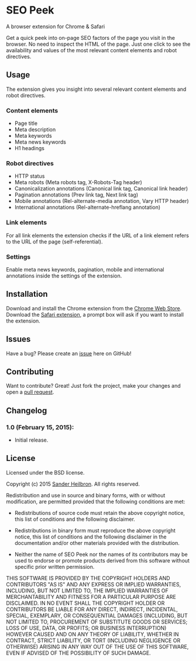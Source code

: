 # SEO Peek
A browser extension for Chrome &amp; Safari

Get a quick peek into on-page SEO factors of the page you visit in the browser. No need to inspect the HTML of the page. Just one click to see the availability and values of the most relevant content elements and robot directives.

## Usage
The extension gives you insight into several relevant content elements and robot directives.

### Content elements
* Page title
* Meta description
* Meta keywords
* Meta news keywords
* H1 headings


### Robot directives
* HTTP status
* Meta robots (Meta robots tag, X-Robots-Tag header)
* Canonicalization annotations (Canonical link tag, Canonical link header)
* Pagination annotations (Prev link tag, Next link tag)
* Mobile annotations (Rel-alternate-media annotation, Vary HTTP header)
* International annotations (Rel-alternate-hreflang annotation)

### Link elements
For all link elements the extension checks if the URL of a link element refers to the URL of the page (self-referential).

### Settings
Enable meta news keywords, pagination, mobile and international annotations inside the settings of the extension.


## Installation
Download and install the Chrome extension from the [Chrome Web Store][1]. Download the [Safari extension][2], a prompt box will ask if you want to install the extension.

## Issues
Have a bug? Please create an [issue][3] here on GitHub!

## Contributing
Want to contribute? Great! Just fork the project, make your changes and open a [pull request][4].

## Changelog
### 1.0 (February 15, 2015):
 * Initial release.

## License
Licensed under the BSD license.

Copyright (c) 2015 [Sander Heilbron][5].
All rights reserved.

Redistribution and use in source and binary forms, with or without
modification, are permitted provided that the following conditions are met:

* Redistributions of source code must retain the above copyright notice, this
  list of conditions and the following disclaimer.

* Redistributions in binary form must reproduce the above copyright notice,
  this list of conditions and the following disclaimer in the documentation
  and/or other materials provided with the distribution.

* Neither the name of SEO Peek nor the names of its
  contributors may be used to endorse or promote products derived from
  this software without specific prior written permission.

THIS SOFTWARE IS PROVIDED BY THE COPYRIGHT HOLDERS AND CONTRIBUTORS "AS IS"
AND ANY EXPRESS OR IMPLIED WARRANTIES, INCLUDING, BUT NOT LIMITED TO, THE
IMPLIED WARRANTIES OF MERCHANTABILITY AND FITNESS FOR A PARTICULAR PURPOSE ARE
DISCLAIMED. IN NO EVENT SHALL THE COPYRIGHT HOLDER OR CONTRIBUTORS BE LIABLE
FOR ANY DIRECT, INDIRECT, INCIDENTAL, SPECIAL, EXEMPLARY, OR CONSEQUENTIAL
DAMAGES (INCLUDING, BUT NOT LIMITED TO, PROCUREMENT OF SUBSTITUTE GOODS OR
SERVICES; LOSS OF USE, DATA, OR PROFITS; OR BUSINESS INTERRUPTION) HOWEVER
CAUSED AND ON ANY THEORY OF LIABILITY, WHETHER IN CONTRACT, STRICT LIABILITY,
OR TORT (INCLUDING NEGLIGENCE OR OTHERWISE) ARISING IN ANY WAY OUT OF THE USE
OF THIS SOFTWARE, EVEN IF ADVISED OF THE POSSIBILITY OF SUCH DAMAGE.

[1]: https://chrome.google.com/webstore/detail/seo-peek/lkkpfhgjmocgneajknedjhodkjkkclod
[2]: http://extensions.sanderheilbron.nl/safari/seo-peek.safariextz
[3]: https://github.com/sanderheilbron/seo-peek/issues
[4]: https://github.com/sanderheilbron/seo-peek/pulls
[5]: http://www.sanderheilbron.nl

